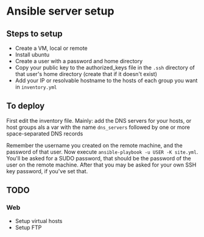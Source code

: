 # Ansible server setup

## Steps to setup
- Create a VM, local or remote
- Install ubuntu
- Create a user with a password and home directory
- Copy your public key to the authorized_keys file in the `.ssh` directory of that user's home directory (create that if it doesn't exist)
- Add your IP or resolvable hostname to the hosts of each group you want in `inventory.yml`

## To deploy

First edit the inventory file. Mainly: add the DNS servers for your hosts, or host groups als a var with the name `dns_servers` followed by one or more space-separated DNS records

Remember the username you created on the remote machine, and the password of that user. Now execute `ansible-playbook -u USER -K site.yml`. 
You'll be asked for a SUDO password, that should be the password of the user on the remote machine. After that you may be asked for your own SSH key password, if you've set that.

## TODO

### Web
- Setup virtual hosts
- Setup FTP